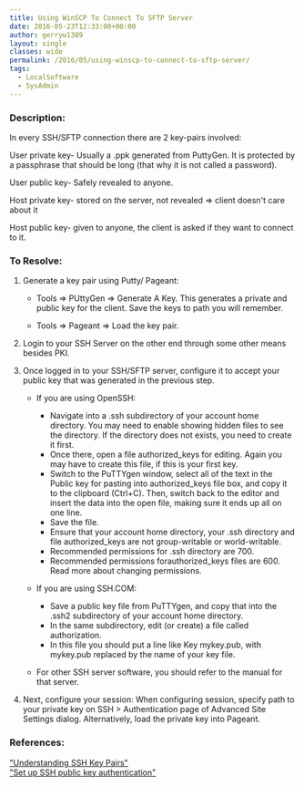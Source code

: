 ```yaml
---
title: Using WinSCP To Connect To SFTP Server
date: 2016-05-23T12:33:00+00:00
author: gerryw1389
layout: single
classes: wide
permalink: /2016/05/using-winscp-to-connect-to-sftp-server/
tags:
  - LocalSoftware
  - SysAdmin
---
```

<!--more-->

### Description:

In every SSH/SFTP connection there are 2 key-pairs involved:

User private key- Usually a .ppk generated from PuttyGen. It is protected by a passphrase that should be long (that why it is not called a password).

User public key- Safely revealed to anyone.

Host private key- stored on the server, not revealed => client doesn't care about it

Host public key- given to anyone, the client is asked if they want to connect to it.

### To Resolve:

1. Generate a key pair using Putty/ Pageant:

   - Tools => PUttyGen => Generate A Key. This generates a private and public key for the client. Save the keys to path you will remember.

   - Tools => Pageant => Load the key pair.

2. Login to your SSH Server on the other end through some other means besides PKI.

3. Once logged in to your SSH/SFTP server, configure it to accept your public key that was generated in the previous step.

   - If you are using OpenSSH: 
     - Navigate into a .ssh subdirectory of your account home directory. You may need to enable showing hidden files to see the directory. If the directory does not exists, you need to create it first.  
     - Once there, open a file authorized_keys for editing. Again you may have to create this file, if this is your first key.  
     - Switch to the PuTTYgen window, select all of the text in the Public key for pasting into authorized_keys file box, and copy it to the clipboard (Ctrl+C). Then, switch back to the editor and insert the data into the open file, making sure it ends up all on one line.
     - Save the file.  
     - Ensure that your account home directory, your .ssh directory and file authorized\_keys are not group-writable or world-writable. 
     - Recommended permissions for .ssh directory are 700. 
     - Recommended permissions forauthorized\_keys files are 600. Read more about changing permissions.

   - If you are using SSH.COM:
     - Save a public key file from PuTTYgen, and copy that into the .ssh2 subdirectory of your account home directory.  
     - In the same subdirectory, edit (or create) a file called authorization. 
     - In this file you should put a line like Key mykey.pub, with mykey.pub replaced by the name of your key file.

   - For other SSH server software, you should refer to the manual for that server.

4. Next, configure your session: When configuring session, specify path to your private key on SSH > Authentication page of Advanced Site Settings dialog. Alternatively, load the private key into Pageant.

### References:

["Understanding SSH Key Pairs"](https://winscp.net/eng/docs/ssh_keys)  
["Set up SSH public key authentication"](https://winscp.net/eng/docs/guide_public_key)